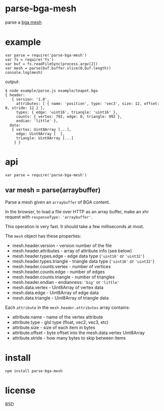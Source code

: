 # parse-bga-mesh

parse a [bga mesh][]

[bga mesh]: https://substack.neocities.org/bga.html

# example

```
var parse = require('parse-bga-mesh')
var fs = require('fs')
var buf = fs.readFileSync(process.argv[2])
var mesh = parse(buf.buffer.slice(0,buf.length))
console.log(mesh)
```

output:

```
$ node example/parse.js example/teapot.bga
{ header: 
   { version: '1.0',
     attributes: [ { name: 'position', type: 'vec3', size: 12, offset: 0, stride: 12 } ],
     types: { edge: 'uint16', triangle: 'uint16' },
     counts: { vertex: 792, edge: 0, triangle: 992 },
     endian: 'little' },
  data: 
   { vertex: Uint8Array [...],
     edge: Uint8Array [  ],
     triangle: Uint8Array [...]
    } }
```

# api

```
var parse = require('parse-bga-mesh')
```

## var mesh = parse(arraybuffer)

Parse a mesh given an `arraybuffer` of BGA content.

In the browser, to load a file over HTTP as an array buffer, make an
xhr request with `responseType: 'arraybuffer'`.

This operation is very fast. It should take a few milliseconds at most.

The `mesh` object has these properties:

* mesh.header.version - version number of the file
* mesh.header.attributes - array of attribute info (see below)
* mesh.header.types.edge - edge data type (`'uint16'` or `'uint32'`)
* mesh.header.types.triangle - triangle data type (`'uint16'` or `'uint32'`)
* mesh.header.counts.vertex - number of vertices
* mesh.header.counts.edge - number of edges
* mesh.header.counts.triangle - number of triangles
* mesh.header.endian - endianness: `'big'` or `'little'`
* mesh.data.vertex - Uint8Array of vertex data
* mesh.data.edge - Uint8Array of edge data
* mesh.data.triangle - Uint8Array of triangle data

Each `attribute` in the `mesh.header.attributes` array contains:

* attribute.name - name of the vertex attribute
* attribute.type - glsl type (float, vec2, vec3, etc)
* attribute.size - size of each item in bytes
* attribute.offset - byte offset into the mesh.data.vertex Uint8Array
* attribute.stride - how many bytes to skip between items

# install

```
npm install parse-bga-mesh
```

# license

BSD
